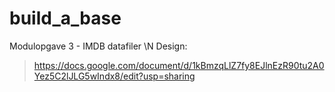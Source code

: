# build_a_base
Modulopgave 3 - IMDB datafiler \N
Design: 
> https://docs.google.com/document/d/1kBmzqLlZ7fy8EJlnEzR90tu2A0Yez5C2lJLG5wIndx8/edit?usp=sharing
